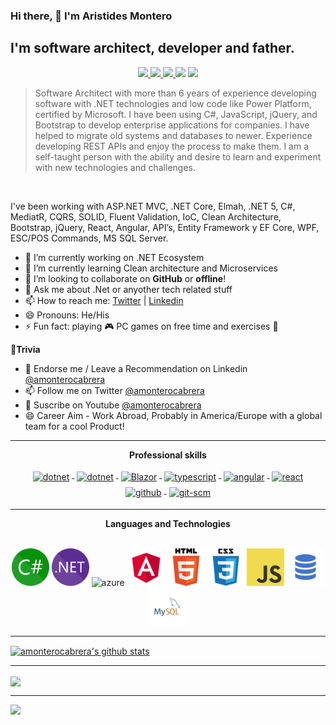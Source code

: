 ### Hi there, 👋 I'm Aristides Montero

## I'm software architect, developer and father.

<p align="center"> 
 <a href="https://twitter.com/amonterocabrera" alt="mukesh's twitter">
   <img src="https://img.shields.io/badge/-@amonterocabrera-%231DA1F2?style=flat-square&logo=twitter&logoColor=ffffff" />
 </a>
 <a href="https://github.com/amonterocabrera" alt="amonterocabrera's github">
   <img src="https://img.shields.io/badge/-@amonterocabrera-%23181717?style=flat-square&logo=github" />
 </a>
 <a href="https://www.linkedin.com/in/amonterocabrera" alt="amonterocabrera's linkedin">
   <img src="https://img.shields.io/badge/-amonterocabrera-blue?style=flat-square&logo=Linkedin&logoColor=white&link=https://www.linkedin.com/in/amonterocabrera" />
 </a> 
 <a>
   <img src="https://komarev.com/ghpvc/?username=amonterocabrera" />
 </a>
 <a>
   <img src="https://visitor-badge-reloaded.herokuapp.com/badge?page_id=amonterocabrera&color=00df00" />
 </a>
</p>

> Software Architect with more than 6 years of experience developing software with .NET technologies and low code
like Power Platform, certified by Microsoft. I have been using C#, JavaScript, jQuery, and Bootstrap to develop
enterprise applications for companies. I have helped to migrate old systems and databases to newer. Experience
developing REST APIs and enjoy the process to make them. I am a self-taught person with the ability and desire to
learn and experiment with new technologies and challenges.

 <br/>

I've been working with ASP.NET MVC, .NET Core, Elmah, .NET 5, C#, MediatR, CQRS, SOLID, Fluent Validation, IoC, Clean Architecture,
Bootstrap, jQuery, React, Angular, API’s, Entity Framework y EF Core, WPF, ESC/POS Commands, MS SQL Server.

- 🔭 I’m currently working on .NET Ecosystem
- 🌱 I’m currently learning Clean architecture and Microservices
- 👯 I’m looking to collaborate on **GitHub** or **offline**!
- 💬 Ask me about .Net or anyother tech related stuff
- 📫 How to reach me: [Twitter](https://twitter.com/amonterocabrera) | [Linkedin](https://www.linkedin.com/in/amonterocabrera)
- 😄 Pronouns: He/His
- ⚡ Fun fact: playing 🎮 PC games on free time and exercises 🤣

🤔**Trivia**

* 🦸 Endorse me / Leave a Recommendation on Linkedin [@amonterocabrera](https://www.linkedin.com/in/amonterocabrera)
* 📫 Follow me on Twitter [@amonterocabrera](https://twitter.com/amonterocabrera)
* 🧧 Suscribe on Youtube [@amonterocabrera](http://www.youtube.com/user/amonterocabrera?sub_confirmation=1)
* 😄 Career Aim - Work Abroad, Probably in America/Europe with a global team for a cool Product!

---

<p align="center"> 
 <strong>
  Professional skills
  </strong>
</p>

<p align="center">
  <a href="https://dotnet.microsoft.com/">
    <img src="https://www.vectorlogo.zone/logos/dotnet/dotnet-ar21.svg" alt="dotnet" style="vertical-align:top; margin:4px;">
  </a>
  <a href="https://dotnet.microsoft.com/">
    <img src="https://upload.wikimedia.org/wikipedia/commons/e/ee/.NET_Core_Logo.svg" height="60px" alt="dotnet" style="vertical-align:top; margin:4px;">
  </a>
  <a href="https://dotnet.microsoft.com/apps/aspnet/web-apps/blazor">
    <img src="https://upload.wikimedia.org/wikipedia/commons/d/d0/Blazor.png" alt="Blazor" height="60px" style="vertical-align:top; margin:4px">
  </a>
   <a href="">
    <img src="https://www.vectorlogo.zone/logos/typescriptlang/typescriptlang-ar21.svg" alt="typescript" style="vertical-align:top; margin:4px;">
  </a> 
  <a href="https://angular.io">
    <img src="https://www.vectorlogo.zone/logos/angular/angular-ar21.svg" alt="angular" style="vertical-align:top; margin:4px;">
  </a>  
 <a href="https://reactjs.org/">
    <img src="https://www.vectorlogo.zone/logos/reactjs/reactjs-ar21.svg" alt="react" style="vertical-align:top; margin:4px;">
  </a>
  <a href="https://www.github.com">
    <img src="https://www.vectorlogo.zone/logos/github/github-ar21.svg" alt="github" style="vertical-align:top; margin:4px">
  </a>
  <a href="https://www.git.com">
    <img src="https://www.vectorlogo.zone/logos/git-scm/git-scm-ar21.svg" alt="git-scm" style="vertical-align:top; margin:4px">
  </a>
</p>

---

<div align="center">
  <strong>Languages and Technologies</strong>
</div>
<br/>

<p align="center"> 
<img alt="csharp" width="60px" src="https://raw.githubusercontent.com/github/explore/80688e429a7d4ef2fca1e82350fe8e3517d3494d/topics/csharp/csharp.png" />
<img alt="dotnet" width="60px" src="https://raw.githubusercontent.com/github/explore/80688e429a7d4ef2fca1e82350fe8e3517d3494d/topics/dotnet/dotnet.png" />
<img alt="azure" width="120px" src="https://www.vectorlogo.zone/logos/microsoft_azure/microsoft_azure-ar21.svg" />
<img alt="Angular" width="60px" src="https://raw.githubusercontent.com/github/explore/80688e429a7d4ef2fca1e82350fe8e3517d3494d/topics/angular/angular.png" />
<img alt="HTML5" width="60px" src="https://raw.githubusercontent.com/github/explore/80688e429a7d4ef2fca1e82350fe8e3517d3494d/topics/html/html.png" />
<img alt="CSS3" width="60px" src="https://raw.githubusercontent.com/github/explore/80688e429a7d4ef2fca1e82350fe8e3517d3494d/topics/css/css.png" />
<img alt="JavaScript" width="60px" src="https://raw.githubusercontent.com/github/explore/80688e429a7d4ef2fca1e82350fe8e3517d3494d/topics/javascript/javascript.png"/>
<img alt="SQL" width="60px" src="https://raw.githubusercontent.com/github/explore/80688e429a7d4ef2fca1e82350fe8e3517d3494d/topics/sql/sql.png" />
<img alt="MySQL" width="60px" src="https://raw.githubusercontent.com/github/explore/80688e429a7d4ef2fca1e82350fe8e3517d3494d/topics/mysql/mysql.png" /> 
</p>

---
<a href="https://github.com/amonterocabrera">
 <img align="center" src="https://github-readme-stats.vercel.app/api?username=amonterocabrera&show_icons=true&theme=light&line_height=27" alt="amonterocabrera's github stats"/>
</a>

---

<a href="https://github.com/amonterocabrera">
  <img align="center" src="https://github-readme-stats.vercel.app/api/top-langs/?username=amonterocabrera&theme=light&hide_langs_below=1" />
</a>

---
<p align="left">  
  <a href="https://github.com/amonterocabrera"><img width="800" src="https://github-profile-trophy.vercel.app/?username=amonterocabrera&row=1&column=5">
</p>
